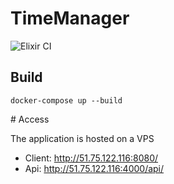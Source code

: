 # TimeManager
![Elixir CI](https://github.com/Lucashw68/TimeManager/workflows/Elixir%20CI/badge.svg)

## Build

```
docker-compose up --build
```

# Access

The application is hosted on a VPS

* Client: http://51.75.122.116:8080/
* Api: http://51.75.122.116:4000/api/
